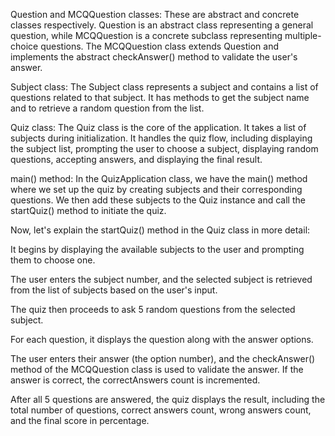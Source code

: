 Question and MCQQuestion classes: These are abstract and concrete classes respectively. Question is an abstract class representing a general question, while MCQQuestion is a concrete subclass representing multiple-choice questions. The MCQQuestion class extends Question and implements the abstract checkAnswer() method to validate the user's answer.

Subject class: The Subject class represents a subject and contains a list of questions related to that subject. It has methods to get the subject name and to retrieve a random question from the list.

Quiz class: The Quiz class is the core of the application. It takes a list of subjects during initialization. It handles the quiz flow, including displaying the subject list, prompting the user to choose a subject, displaying random questions, accepting answers, and displaying the final result.

main() method: In the QuizApplication class, we have the main() method where we set up the quiz by creating subjects and their corresponding questions. We then add these subjects to the Quiz instance and call the startQuiz() method to initiate the quiz.

Now, let's explain the startQuiz() method in the Quiz class in more detail:

It begins by displaying the available subjects to the user and prompting them to choose one.

The user enters the subject number, and the selected subject is retrieved from the list of subjects based on the user's input.

The quiz then proceeds to ask 5 random questions from the selected subject.

For each question, it displays the question along with the answer options.

The user enters their answer (the option number), and the checkAnswer() method of the MCQQuestion class is used to validate the answer. If the answer is correct, the correctAnswers count is incremented.

After all 5 questions are answered, the quiz displays the result, including the total number of questions, correct answers count, wrong answers count, and the final score in percentage.
